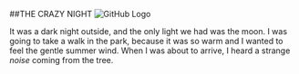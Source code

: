 ##THE CRAZY NIGHT
![GitHub Logo](https://i1.sndcdn.com/artworks-000199808805-wkrln8-t500x500.jpg)


It was a dark night outside, and the only light we had was the moon.
I was going to take a walk in the park, because it was so warm and I wanted to feel the gentle summer wind.
When I was about to arrive, I heard a strange _noise_ coming from the tree.